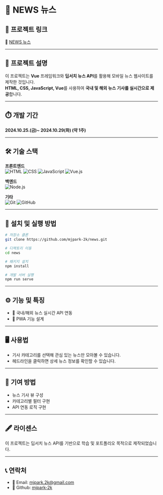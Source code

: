 # 📰 NEWS 뉴스

## 🌱 프로젝트 링크  
🔗 [ NEWS 뉴스 ](https://news-mj2k.vercel.app)

---

## 📄 프로젝트 설명  
이 프로젝트는 **Vue** 프레임워크와 **딥서치 뉴스 API**를 활용해 모바일 뉴스 웹사이트를 제작한 것입니다.  
**HTML, CSS, JavaScript, Vue**를 사용하여 **국내 및 해외 뉴스 기사를 실시간으로 제공**합니다.  

---

## ⏱️ 개발 기간
**2024.10.25.(금)~ 2024.10.29(화) (약 1주)**

---

## 🛠️ 기술 스택
**프론트엔드**  
![HTML](https://img.shields.io/badge/HTML-E34F26?style=flat&logo=html5&logoColor=white)
![CSS](https://img.shields.io/badge/CSS-1572B6?style=flat&logo=css3&logoColor=white)
![JavaScript](https://img.shields.io/badge/JavaScript-F7DF1E?style=flat&logo=javascript&logoColor=black)
![Vue.js](https://img.shields.io/badge/Vue.js-4FC08D?style=flat&logo=vue.js&logoColor=white)

**백엔드**  
![Node.js](https://img.shields.io/badge/Node.js-339933?style=flat&logo=nodedotjs&logoColor=white)

**기타**  
![Git](https://img.shields.io/badge/Git-F05032?style=flat&logo=git&logoColor=white)
![GitHub](https://img.shields.io/badge/GitHub-181717?style=flat&logo=github&logoColor=white)

---

## 💾 설치 및 실행 방법

```bash
# 저장소 클론
git clone https://github.com/mjpark-2k/news.git

# 디렉토리 이동
cd news

# 패키지 설치
npm install

# 개발 서버 실행
npm run serve
```

---

## ⚙️ 기능 및 특징
- 📰 국내/해외 뉴스 실시간 API 연동  
- 🧭 PWA 기능 설계  

---

## 🖥️ 사용법
- 기사 카테고리를 선택해 관심 있는 뉴스만 모아볼 수 있습니다.  
- 헤드라인을 클릭하면 상세 뉴스 정보를 확인할 수 있습니다.

---

## 🔬 기여 방법
- 뉴스 기사 뷰 구성  
- 카테고리별 필터 구현  
- API 연동 로직 구현  

---

## 🖋️ 라이센스
이 프로젝트는 딥서치 뉴스 API를 기반으로 학습 및 포트폴리오 목적으로 제작되었습니다.

---

## 📞 연락처
- 📧 Email: mjpark.2k@gmail.com
- 📒 Github: [ mjpark-2k ](https://github.com/mjpark-2k)
